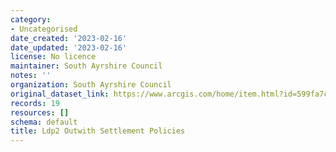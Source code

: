 ```yaml
---
category:
- Uncategorised
date_created: '2023-02-16'
date_updated: '2023-02-16'
license: No licence
maintainer: South Ayrshire Council
notes: ''
organization: South Ayrshire Council
original_dataset_link: https://www.arcgis.com/home/item.html?id=599fa7cf46a2470090273d4cba81de71
records: 19
resources: []
schema: default
title: Ldp2 Outwith Settlement Policies
---
```

